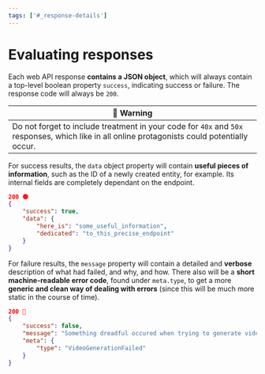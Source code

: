```yaml
---
tags: ['#_response-details']
---
```


# Evaluating responses

Each web API response **contains a JSON object**, which will always contain a top-level boolean property `success`, indicating success or failure. The response code will always be `200`.

| 📙 Warning |
| - |
| Do not forget to include treatment in your code for `40x` and `50x` responses, which like in all online protagonists could potentially occur. |

For success results, the `data` object property will contain **useful pieces of information**, such as the ID of a newly created entity, for example. Its internal fields are completely dependant on the endpoint.

```json
200 🟢
{
    "success": true,
    "data": {
        "here_is": "some_useful_information",
        "dedicated": "to_this_precise_endpoint"
    }
}
```

For failure results, the `message` property will contain a detailed and **verbose** description of what had failed, and why, and how. There also will be a **short machine-readable error code**, found under `meta.type`, to get a more **generic and clean way of dealing with errors** (since this will be much more static in the course of time).

```json
200 🔴
{
    "success": false,
    "message": "Something dreadful occured when trying to generate video 5216c289-96d8-4124-bcf8-a70b7e688e97, it’s a complete shambles!",
    "meta": {
        "type": "VideoGenerationFailed"
    }
}
```
